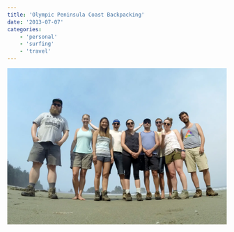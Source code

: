 ```yaml
---
title: 'Olympic Peninsula Coast Backpacking'
date: '2013-07-07'
categories:
    - 'personal'
    - 'surfing'
    - 'travel'
---
```


![2014 Group Photo](./olympic-peninsula-coast-backpacking.webp)
